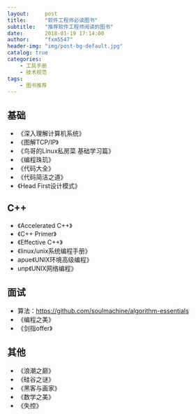 ```yaml
---
layout:     post
title:      "软件工程师必读图书"
subtitle:   "推荐软件工程师阅读的图书"
date:       2018-01-19 17:14:00
author:     "fxm5547"
header-img: "img/post-bg-default.jpg"
catalog: true
categories:
    - 工具手册
    - 技术规范
tags:
    - 图书推荐
---
```


## 基础
- 《深入理解计算机系统》
- 《图解TCP/IP》
- 《鸟哥的Linux私房菜 基础学习篇》
- 《编程珠玑》
- 《代码大全》
- 《代码简洁之道》
- 《Head First设计模式》

## C++
- 《Accelerated C++》
- 《C++ Primer》
- 《Effective C++》
- 《linux/unix系统编程手册》
- apue《UNIX环境高级编程》
- unp《UNIX网络编程》

## 面试
- 算法：<https://github.com/soulmachine/algorithm-essentials>
- 《编程之美》
- 《剑指offer》

## 其他
- 《浪潮之巅》
- 《硅谷之谜》
- 《黑客与画家》
- 《数学之美》
- 《失控》